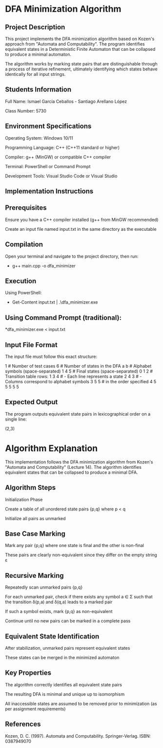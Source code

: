 # DFA Minimization Algorithm

## Project Description
This project implements the DFA minimization algorithm based on Kozen's approach from "Automata and Computability". The program identifies equivalent states in a Deterministic Finite Automaton that can be collapsed to produce a minimal automaton.

The algorithm works by marking state pairs that are distinguishable through a process of iterative refinement, ultimately identifying which states behave identically for all input strings.

## Students Information

Full Name: Ismael García Ceballos - Santiago Arellano López

Class Number: 5730

## Environment Specifications

Operating System: Windows 10/11

Programming Language: C++ (C++11 standard or higher)

Compiler: g++ (MinGW) or compatible C++ compiler

Terminal: PowerShell or Command Prompt

Development Tools: Visual Studio Code or Visual Studio

## Implementation Instructions

## Prerequisites
Ensure you have a C++ compiler installed (g++ from MinGW recommended)

Create an input file named input.txt in the same directory as the executable

## Compilation

Open your terminal and navigate to the project directory, then run:

* g++ main.cpp -o dfa_minimizer

## Execution
Using PowerShell:

* Get-Content input.txt | .\dfa_minimizer.exe

## Using Command Prompt (traditional):

*dfa_minimizer.exe < input.txt

## Input File Format
The input file must follow this exact structure:

1               # Number of test cases
6               # Number of states in the DFA
a b             # Alphabet symbols (space-separated)
1 4 5           # Final states (space-separated)
0 1 2           # Transition table rows:
1 3 4           # - Each line represents a state
2 4 3           # - Columns correspond to alphabet symbols
3 5 5           #   in the order specified
4 5 5
5 5 5

## Expected Output

The program outputs equivalent state pairs in lexicographical order on a single line:

(2,3)

# Algorithm Explanation

This implementation follows the DFA minimization algorithm from Kozen's "Automata and Computability" (Lecture 14). The algorithm identifies equivalent states that can be collapsed to produce a minimal DFA.

## Algorithm Steps
Initialization Phase

Create a table of all unordered state pairs {p,q} where p < q

Initialize all pairs as unmarked

## Base Case Marking

Mark any pair {p,q} where one state is final and the other is non-final

These pairs are clearly non-equivalent since they differ on the empty string ε

## Recursive Marking

Repeatedly scan unmarked pairs {p,q}

For each unmarked pair, check if there exists any symbol a ∈ Σ such that the transition δ(p,a) and δ(q,a) leads to a marked pair

If such a symbol exists, mark {p,q} as non-equivalent

Continue until no new pairs can be marked in a complete pass

## Equivalent State Identification

After stabilization, unmarked pairs represent equivalent states

These states can be merged in the minimized automaton

## Key Properties
The algorithm correctly identifies all equivalent state pairs

The resulting DFA is minimal and unique up to isomorphism

All inaccessible states are assumed to be removed prior to minimization (as per assignment requirements)

## References
Kozen, D. C. (1997). Automata and Computability. Springer-Verlag. ISBN: 0387949070